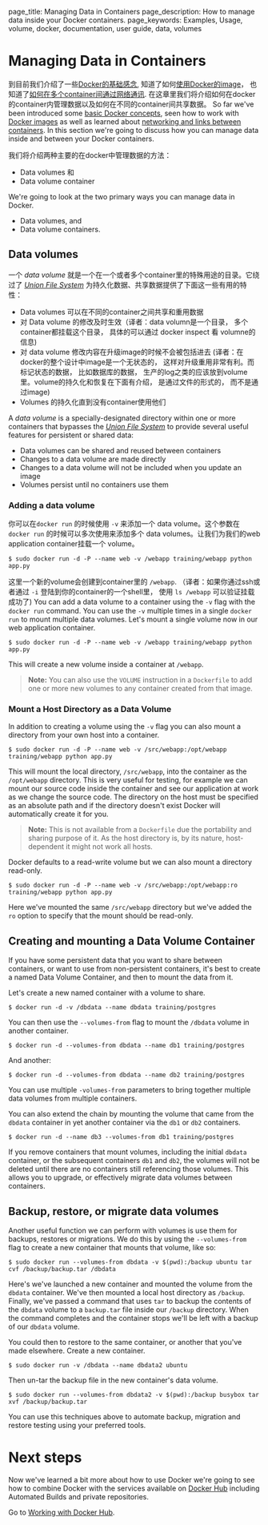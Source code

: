 page_title: Managing Data in Containers
page_description: How to manage data inside your Docker containers.
page_keywords: Examples, Usage, volume, docker, documentation, user guide, data, volumes

# Managing Data in Containers

到目前我们介绍了一些[Docker的基础感念](/userguide/usingdocker/), 知道了如何[使用Docker的image](/userguide/dockerimages)， 也知道了[如何在多个container间通过网络通讯](/userguide/dockerlinks/). 在这章里我们将介绍如何在docker的container内管理数据以及如何在不同的container间共享数据。
So far we've been introduced some [basic Docker
concepts](/userguide/usingdocker/), seen how to work with [Docker
images](/userguide/dockerimages/) as well as learned about [networking
and links between containers](/userguide/dockerlinks/). In this section
we're going to discuss how you can manage data inside and between your
Docker containers.


我们将介绍两种主要的在docker中管理数据的方法：
* Data volumes 和
* Data volume container

We're going to look at the two primary ways you can manage data in
Docker.

* Data volumes, and
* Data volume containers.

## Data volumes

一个 *data volume* 就是一个在一个或者多个container里的特殊用途的目录。它绕过了 [*Union File System*](/terms/layer/#ufs-def) 为持久化数据、共享数据提供了下面这一些有用的特性：

- Data volumes 可以在不同的container之间共享和重用数据
- 对 Data volume 的修改及时生效（译者：data volumn是一个目录， 多个container都挂载这个目录， 具体的可以通过 docker inspect 看 volumne的信息)
- 对 data volume 修改内容在升级image的时候不会被包括进去 (译者：在docker的整个设计中image是一个无状态的， 这样对升级重用非常有利。而标记状态的数据， 比如数据库的数据， 生产的log之类的应该放到volume里。volume的持久化和恢复在下面有介绍， 是通过文件的形式的， 而不是通过image)
- Volumes 的持久化直到没有container使用他们

A *data volume* is a specially-designated directory within one or more
containers that bypasses the [*Union File
System*](/terms/layer/#ufs-def) to provide several useful features for
persistent or shared data:

- Data volumes can be shared and reused between containers
- Changes to a data volume are made directly
- Changes to a data volume will not be included when you update an image
- Volumes persist until no containers use them

### Adding a data volume

你可以在`docker run` 的时候使用 `-v` 来添加一个 data volume。这个参数在`docker run` 的时候可以多次使用来添加多个 data volumes。让我们为我们的web application container挂载一个 volume。

    $ sudo docker run -d -P --name web -v /webapp training/webapp python app.py

这里一个新的volume会创建到container里的 `/webapp`. （译者：如果你通过ssh或者通过 `-i` 登陆到你的container的一个shell里， 使用 `ls /webapp` 可以验证挂载成功了)
You can add a data volume to a container using the `-v` flag with the
`docker run` command. You can use the `-v` multiple times in a single
`docker run` to mount multiple data volumes. Let's mount a single volume
now in our web application container.

    $ sudo docker run -d -P --name web -v /webapp training/webapp python app.py

This will create a new volume inside a container at `/webapp`.




> **Note:** 
> You can also use the `VOLUME` instruction in a `Dockerfile` to add one or
> more new volumes to any container created from that image.

### Mount a Host Directory as a Data Volume

In addition to creating a volume using the `-v` flag you can also mount a
directory from your own host into a container.

    $ sudo docker run -d -P --name web -v /src/webapp:/opt/webapp training/webapp python app.py

This will mount the local directory, `/src/webapp`, into the container as the
`/opt/webapp` directory. This is very useful for testing, for example we can
mount our source code inside the container and see our application at work as
we change the source code. The directory on the host must be specified as an
absolute path and if the directory doesn't exist Docker will automatically
create it for you.

> **Note:** 
> This is not available from a `Dockerfile` due the portability
> and sharing purpose of it. As the host directory is, by its nature,
> host-dependent it might not work all hosts.

Docker defaults to a read-write volume but we can also mount a directory
read-only.

    $ sudo docker run -d -P --name web -v /src/webapp:/opt/webapp:ro training/webapp python app.py

Here we've mounted the same `/src/webapp` directory but we've added the `ro`
option to specify that the mount should be read-only.

## Creating and mounting a Data Volume Container

If you have some persistent data that you want to share between
containers, or want to use from non-persistent containers, it's best to
create a named Data Volume Container, and then to mount the data from
it.

Let's create a new named container with a volume to share.

    $ docker run -d -v /dbdata --name dbdata training/postgres

You can then use the `--volumes-from` flag to mount the `/dbdata` volume in another container.

    $ docker run -d --volumes-from dbdata --name db1 training/postgres

And another:

    $ docker run -d --volumes-from dbdata --name db2 training/postgres

You can use multiple `-volumes-from` parameters to bring together multiple data
volumes from multiple containers.

You can also extend the chain by mounting the volume that came from the
`dbdata` container in yet another container via the `db1` or `db2` containers.

    $ docker run -d --name db3 --volumes-from db1 training/postgres

If you remove containers that mount volumes, including the initial `dbdata`
container, or the subsequent containers `db1` and `db2`, the volumes will not
be deleted until there are no containers still referencing those volumes. This
allows you to upgrade, or effectively migrate data volumes between containers.

## Backup, restore, or migrate data volumes

Another useful function we can perform with volumes is use them for
backups, restores or migrations.  We do this by using the
`--volumes-from` flag to create a new container that mounts that volume,
like so:

    $ sudo docker run --volumes-from dbdata -v $(pwd):/backup ubuntu tar cvf /backup/backup.tar /dbdata

Here's we've launched a new container and mounted the volume from the
`dbdata` container. We've then mounted a local host directory as
`/backup`. Finally, we've passed a command that uses `tar` to backup the
contents of the `dbdata` volume to a `backup.tar` file inside our
`/backup` directory. When the command completes and the container stops
we'll be left with a backup of our `dbdata` volume.

You could then to restore to the same container, or another that you've made
elsewhere. Create a new container.

    $ sudo docker run -v /dbdata --name dbdata2 ubuntu

Then un-tar the backup file in the new container's data volume.

    $ sudo docker run --volumes-from dbdata2 -v $(pwd):/backup busybox tar xvf /backup/backup.tar

You can use this techniques above to automate backup, migration and
restore testing using your preferred tools.

# Next steps

Now we've learned a bit more about how to use Docker we're going to see how to
combine Docker with the services available on
[Docker Hub](https://hub.docker.com) including Automated Builds and private
repositories.

Go to [Working with Docker Hub](/userguide/dockerrepos).

